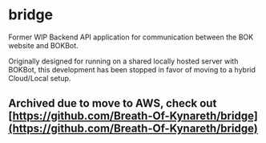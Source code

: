 # bridge
Former WIP Backend API application for communication between the BOK website and BOKBot. 

Originally designed for running on a shared locally hosted server with BOKBot, this development has been stopped in favor of moving to a hybrid Cloud/Local setup.

## Archived due to move to AWS, check out [https://github.com/Breath-Of-Kynareth/bridge](https://github.com/Breath-Of-Kynareth/bridge)